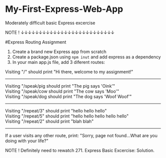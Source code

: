 # My-First-Express-Web-App
Moderately difficult basic Express excercise

NOTE ! ↓↓↓↓↓↓↓↓↓↓↓↓↓↓↓↓↓↓↓↓↓↓↓↓↓↓

#Express Routing Assignment

1. Create a brand new Express app from scratch
2. Create a package.json using `npm inut` and add express as a dependency
3. In your main app.js file, add 3 diferent routes:

Visiting "/" should print "Hi there, welcome to my assignment!"
__________________________________________________________________
Visiting "/speak/pig should print "The pig says 'Oink'"<br>
Visiting "/speak/cow should print "The cow says 'Moo'"<br>
Visiting "/speak/dog should print "The dog says 'Woof Woof'"<br>
__________________________________________________________________
Visiting "/repeat/3" should print "hello hello hello"<br>
Visiting "/repeat/5" should print "hello hello hello hello hello"<br>
Visiting "/repeat/2" should print "blah blah"<br>
__________________________________________________________________
If a user visits any other route, print:
"Sorry, page not found...What are you doing with your life?"<br>

NOTE ! Definitely need to rewatch 271. Express Basic Excercise: Solution.

